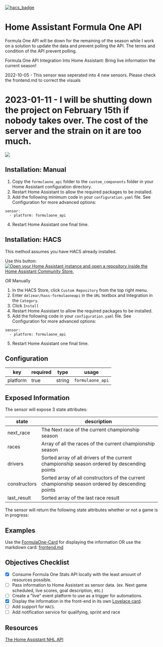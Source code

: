 [![hacs_badge](https://img.shields.io/badge/HACS-Custom-orange.svg)](https://github.com/custom-components/hacs)
# Home Assistant Formula One API
Formula One API will be down for the remaining of the season while I work on a solution to update the data and prevent polling the API. The terms and condition of the API prevent polling.

Formula One API Integration Into Home Assistant: Bring live information the current season!

2022-10-05 - This sensor was seperated into 4 new sensors. Please check the frontend.md to correct the visuals

# 2023-01-11 - I will be shutting down the project on February 15th if nobody takes over. The cost of the server and the strain on it are too much.

<a href="https://www.buymeacoffee.com/delzear"><img src="https://img.buymeacoffee.com/button-api/?text=Buy me a coffee&emoji=&slug=delzear&button_colour=FFDD00&font_colour=000000&font_family=Arial&outline_colour=000000&coffee_colour=ffffff" /></a>

## Installation: Manual
1. Copy the `formulaone_api` folder to the `custom_components` folder in your Home Assistant configuration directory.
2. Restart Home Assistant to allow the required packages to be installed.
3. Add the following minimum code in your `configuration.yaml` file. See Configuration for more advanced options:
```
sensor:
  - platform: formulaone_api
```
4. Restart Home Assistant one final time.
## Installation: HACS
This method assumes you have HACS already installed.

Use this button:
 [![Open your Home Assistant instance and open a repository inside the Home Assistant Community Store.](https://my.home-assistant.io/badges/hacs_repository.svg)](https://my.home-assistant.io/redirect/hacs_repository/?owner=delzear&repository=hass-formulaoneapi&category=integration)

_OR_ Manually
1. In the HACS Store, click `Custom Repository` from the top right menu.
2. Enter `delzear/hass-formulaoneapi` in the `URL` textbox and Integration in the `Category`.
3. Click `Install`
4. Restart Home Assistant to allow the required packages to be installed.
5. Add the following code in your `configuration.yaml` file. See Configuration for more advanced options:
```
sensor:
  - platform: formulaone_api
```
5. Restart Home Assistant one final time.
## Configuration
| key      | required | type    | usage                                                                                                                               |
|----------|----------|---------|-------------------------------------------------------------------------------------------------------------------------------------|
| platform | true     | string  | `formulaone_api`                                                                                                                    |

## Exposed Information
The sensor will expose 3 state attributes:

| state                  | description                                                                               |
|------------------------|-------------------------------------------------------------------------------------------|
| next_race              | The Next race of the current championship season                                          |
| races                  | Array of all the races of the current championship season                                 |
| drivers                | Sorted array of all drivers of the current championship season ordered by descending points |
| constructors           | Sorted array of all constructors of the current championship season ordered by descending points |
| last_result            | Sorted array of the last race result                                                      |

The sensor will return the following state attributes whether or not a game is in progress:

## Examples
Use the [FormulaOne-Card](https://github.com/marcokreeft87/formulaone-card) for displaying the information OR
use the markdown card: [frontend.md](https://github.com/delzear/hass-formulaoneapi/blob/master/frontend.md)

## Objectives Checklist
- [x] Consume Formula One Stats API locally with the least amount of resources possible.
- [ ] Pass information to Home Assistant as sensor data. (ex. Next game scheduled, live scores, goal description, etc.)
- [ ] Create a "live" event platform to use as a trigger for automations.
- [x] Display the information in the front-end in its own [Lovelace card](https://github.com/marcokreeft87/formulaone-card).
- [ ] Add support for `HACS`.
- [ ] Add notification service for qualifying, sprint and race

## Resources
[The Home Assistant NHL API](https://github.com/JayBlackedOut/hass-nhlapi)
